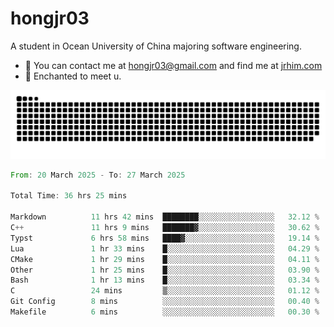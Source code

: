 # hongjr03

A student in Ocean University of China majoring software engineering.

- 📧 You can contact me at hongjr03@gmail.com and find me at [jrhim.com](https://jrhim.com/)
- 💜 Enchanted to meet u.

<picture>
  <source media="(prefers-color-scheme: dark)" srcset="https://raw.githubusercontent.com/hongjr03/hongjr03/output/github-contribution-grid-snake-dark.svg" />
  <source media="(prefers-color-scheme: light)" srcset="https://raw.githubusercontent.com/hongjr03/hongjr03/output/github-contribution-grid-snake.svg" />
  <img alt="github contribution grid snake animation" src="https://raw.githubusercontent.com/hongjr03/hongjr03/output/github-contribution-grid-snake.svg" />
</picture>

<!--START_SECTION:waka-->

```rust
From: 20 March 2025 - To: 27 March 2025

Total Time: 36 hrs 25 mins

Markdown          11 hrs 42 mins  ████████░░░░░░░░░░░░░░░░░   32.12 %
C++               11 hrs 9 mins   ███████▓░░░░░░░░░░░░░░░░░   30.62 %
Typst             6 hrs 58 mins   ████▓░░░░░░░░░░░░░░░░░░░░   19.14 %
Lua               1 hr 33 mins    █░░░░░░░░░░░░░░░░░░░░░░░░   04.29 %
CMake             1 hr 29 mins    █░░░░░░░░░░░░░░░░░░░░░░░░   04.11 %
Other             1 hr 25 mins    █░░░░░░░░░░░░░░░░░░░░░░░░   03.90 %
Bash              1 hr 13 mins    █░░░░░░░░░░░░░░░░░░░░░░░░   03.34 %
C                 24 mins         ▒░░░░░░░░░░░░░░░░░░░░░░░░   01.12 %
Git Config        8 mins          ░░░░░░░░░░░░░░░░░░░░░░░░░   00.40 %
Makefile          6 mins          ░░░░░░░░░░░░░░░░░░░░░░░░░   00.30 %
```

<!--END_SECTION:waka-->
